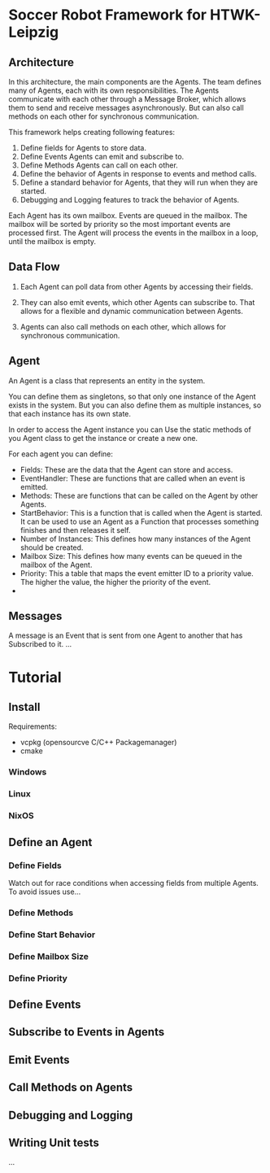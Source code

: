 # Soccer Robot Framework for HTWK-Leipzig
## Architecture
In this architecture, the main components are the Agents. The team defines many of Agents, each with its own responsibilities. The Agents communicate with each other through a Message Broker, which allows them to send and receive messages asynchronously. But can also call methods on each other for synchronous communication.

This framework helps creating following features:
1. Define fields for Agents to store data.
2. Define Events Agents can emit and subscribe to.
3. Define Methods Agents can call on each other.
4. Define the behavior of Agents in response to events and method calls.
5. Define a standard behavior for Agents, that they will run when they are started.
6. Debugging and Logging features to track the behavior of Agents.

Each Agent has its own mailbox. Events are queued in the mailbox. The mailbox will be sorted by priority so the most important events are processed first. The Agent will process the events in the mailbox in a loop, until the mailbox is empty.

## Data Flow
1. Each Agent can poll data from other Agents by accessing their fields.

2. They can also emit events, which other Agents can subscribe to. 
That allows for a flexible and dynamic communication between Agents.

3. Agents can also call methods on each other, which allows for synchronous communication.

## Agent

An Agent is a class that represents an entity in the system.

You can define them as singletons, so that only one instance of the Agent exists in the system.
But you can also define them as multiple instances, so that each instance has its own state.

In order to access the Agent instance you can Use the static methods of you Agent class to get the instance or create a new one.

For each agent you can define:
- Fields: These are the data that the Agent can store and access.
- EventHandler: These are functions that are called when an event is emitted.
- Methods: These are functions that can be called on the Agent by other Agents.
- StartBehavior: This is a function that is called when the Agent is started. It can be used to use an Agent as a Function that processes something finishes and then releases it self.
- Number of Instances: This defines how many instances of the Agent should be created.
- Mailbox Size: This defines how many events can be queued in the mailbox of the Agent.
- Priority: This a table that maps the event emitter ID to a priority value. The higher the value, the higher the priority of the event.
- 

## Messages
  A message is an Event that is sent from one Agent to another that has Subscribed to it.
...
# Tutorial
## Install
Requirements:
- vcpkg (opensourcve C/C++ Packagemanager)
- cmake

### Windows
### Linux
### NixOS
## Define an Agent
### Define Fields
Watch out for race conditions when accessing fields from multiple Agents. To avoid issues use...

### Define Methods
### Define Start Behavior
### Define Mailbox Size
### Define Priority

## Define Events
## Subscribe to Events in Agents
## Emit Events
## Call Methods on Agents
## Debugging and Logging
## Writing Unit tests



...
